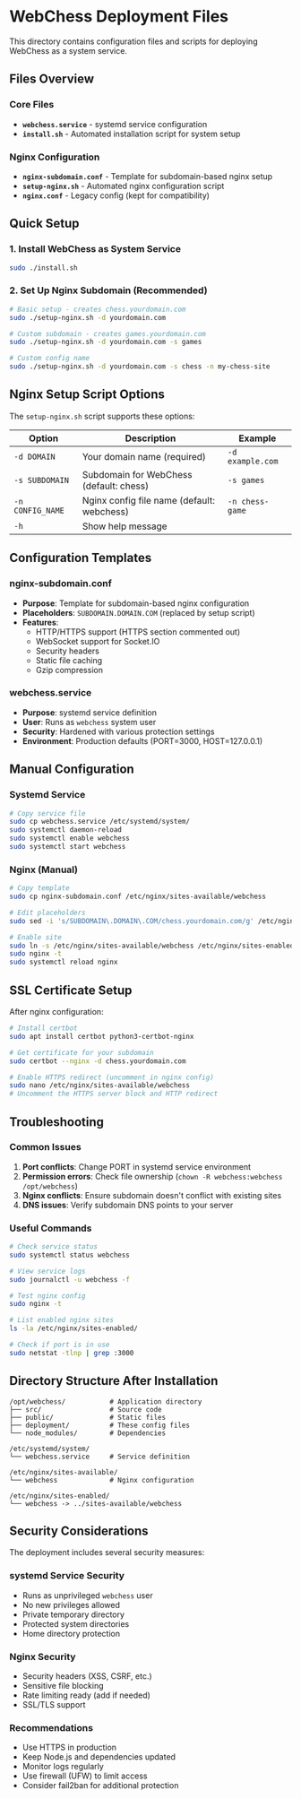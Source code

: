 # WebChess Deployment Files

This directory contains configuration files and scripts for deploying WebChess as a system service.

## Files Overview

### Core Files
- **`webchess.service`** - systemd service configuration
- **`install.sh`** - Automated installation script for system setup

### Nginx Configuration
- **`nginx-subdomain.conf`** - Template for subdomain-based nginx setup
- **`setup-nginx.sh`** - Automated nginx configuration script
- **`nginx.conf`** - Legacy config (kept for compatibility)

## Quick Setup

### 1. Install WebChess as System Service
```bash
sudo ./install.sh
```

### 2. Set Up Nginx Subdomain (Recommended)
```bash
# Basic setup - creates chess.yourdomain.com
sudo ./setup-nginx.sh -d yourdomain.com

# Custom subdomain - creates games.yourdomain.com  
sudo ./setup-nginx.sh -d yourdomain.com -s games

# Custom config name
sudo ./setup-nginx.sh -d yourdomain.com -s chess -n my-chess-site
```

## Nginx Setup Script Options

The `setup-nginx.sh` script supports these options:

| Option | Description | Example |
|--------|-------------|---------|
| `-d DOMAIN` | Your domain name (required) | `-d example.com` |
| `-s SUBDOMAIN` | Subdomain for WebChess (default: chess) | `-s games` |
| `-n CONFIG_NAME` | Nginx config file name (default: webchess) | `-n chess-game` |
| `-h` | Show help message | |

## Configuration Templates

### nginx-subdomain.conf
- **Purpose**: Template for subdomain-based nginx configuration
- **Placeholders**: `SUBDOMAIN.DOMAIN.COM` (replaced by setup script)
- **Features**: 
  - HTTP/HTTPS support (HTTPS section commented out)
  - WebSocket support for Socket.IO
  - Security headers
  - Static file caching
  - Gzip compression

### webchess.service
- **Purpose**: systemd service definition
- **User**: Runs as `webchess` system user
- **Security**: Hardened with various protection settings
- **Environment**: Production defaults (PORT=3000, HOST=127.0.0.1)

## Manual Configuration

### Systemd Service
```bash
# Copy service file
sudo cp webchess.service /etc/systemd/system/
sudo systemctl daemon-reload
sudo systemctl enable webchess
sudo systemctl start webchess
```

### Nginx (Manual)
```bash
# Copy template
sudo cp nginx-subdomain.conf /etc/nginx/sites-available/webchess

# Edit placeholders
sudo sed -i 's/SUBDOMAIN\.DOMAIN\.COM/chess.yourdomain.com/g' /etc/nginx/sites-available/webchess

# Enable site
sudo ln -s /etc/nginx/sites-available/webchess /etc/nginx/sites-enabled/
sudo nginx -t
sudo systemctl reload nginx
```

## SSL Certificate Setup

After nginx configuration:

```bash
# Install certbot
sudo apt install certbot python3-certbot-nginx

# Get certificate for your subdomain
sudo certbot --nginx -d chess.yourdomain.com

# Enable HTTPS redirect (uncomment in nginx config)
sudo nano /etc/nginx/sites-available/webchess
# Uncomment the HTTPS server block and HTTP redirect
```

## Troubleshooting

### Common Issues

1. **Port conflicts**: Change PORT in systemd service environment
2. **Permission errors**: Check file ownership (`chown -R webchess:webchess /opt/webchess`)
3. **Nginx conflicts**: Ensure subdomain doesn't conflict with existing sites
4. **DNS issues**: Verify subdomain DNS points to your server

### Useful Commands

```bash
# Check service status
sudo systemctl status webchess

# View service logs
sudo journalctl -u webchess -f

# Test nginx config
sudo nginx -t

# List enabled nginx sites
ls -la /etc/nginx/sites-enabled/

# Check if port is in use
sudo netstat -tlnp | grep :3000
```

## Directory Structure After Installation

```
/opt/webchess/           # Application directory
├── src/                 # Source code
├── public/              # Static files
├── deployment/          # These config files
└── node_modules/        # Dependencies

/etc/systemd/system/
└── webchess.service     # Service definition

/etc/nginx/sites-available/
└── webchess             # Nginx configuration

/etc/nginx/sites-enabled/
└── webchess -> ../sites-available/webchess
```

## Security Considerations

The deployment includes several security measures:

### systemd Service Security
- Runs as unprivileged `webchess` user
- No new privileges allowed
- Private temporary directory
- Protected system directories
- Home directory protection

### Nginx Security
- Security headers (XSS, CSRF, etc.)
- Sensitive file blocking
- Rate limiting ready (add if needed)
- SSL/TLS support

### Recommendations
- Use HTTPS in production
- Keep Node.js and dependencies updated
- Monitor logs regularly
- Use firewall (UFW) to limit access
- Consider fail2ban for additional protection